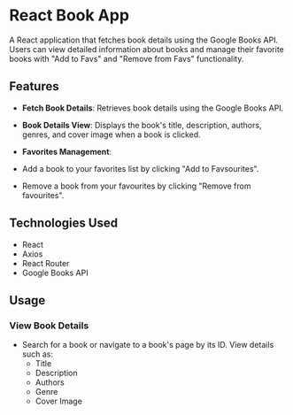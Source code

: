 # React Book App

A React application that fetches book details using the Google Books API. Users can view detailed information about books and manage their favorite books with "Add to Favs" and "Remove from Favs" functionality.

## Features

- **Fetch Book Details**: Retrieves book details using the Google Books API.

- **Book Details View**: Displays the book's title, description, authors, genres, and cover image when a book is clicked.

- **Favorites Management**: 
- Add a book to your favorites list by clicking "Add to Favsourites".
- Remove a book from your favourites by clicking "Remove from favourites".


## Technologies Used

- React
- Axios
- React Router
- Google Books API

## Usage

### View Book Details
- Search for a book or navigate to a book's page by its ID. View details such as:
  - Title
  - Description
  - Authors
  - Genre
  - Cover Image